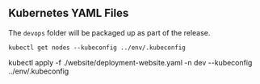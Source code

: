 ## Kubernetes YAML Files

The ```devops``` folder will be packaged up as part of the release. 

```
kubectl get nodes --kubeconfig ../env/.kubeconfig
```
kubectl apply -f ./website/deployment-website.yaml -n dev --kubeconfig ../env/.kubeconfig
